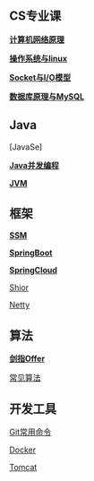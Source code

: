 ## CS专业课

**[计算机网络原理](https://github.com/ywb-create/Learn-note/blob/master/CS专业课/计算机网络原理.md)**

**[操作系统与linux](https://github.com/ywb-create/Learn-note/blob/master/CS专业课/操作系统.md)**

**[Socket与I/O模型](https://github.com/ywb-create/Learn-note/blob/master/CS专业课/Socket与IO模型.md)**

**[数据库原理与MySQL](https://github.com/ywb-create/Learn-note/blob/master/CS专业课/数据库原理与MySql.md)**

## Java

[JavaSe]

**[Java并发编程](https://github.com/ywb-create/Learn-note/blob/master/Java/Java并发编程.md)**

**[JVM](https://github.com/ywb-create/Learn-note/blob/master/Java/JVM.md)**

## 框架

**[SSM](https://github.com/ywb-create/Learn-note/blob/master/框架/SSM.md)**

**[SpringBoot](https://github.com/ywb-create/Learn-note/blob/master/框架/SpringBoot.md)**

**[SpringCloud](https://github.com/ywb-create/Learn-note/blob/master/框架/SpringCloud.md)**

[Shior](https://github.com/ywb-create/Learn-note/blob/master/框架/Shior.md)

[Netty](https://github.com/ywb-create/Learn-note/blob/master/框架/Netty.md)

## 算法

**[剑指Offer](https://github.com/ywb-create/Learn-note/blob/master/算法/剑指Offer.md)**

[常见算法](https://github.com/ywb-create/Learn-note/blob/master/算法/算法整理.md)

## 开发工具

[Git常用命令](https://github.com/ywb-create/Learn-note/blob/master/开发工具/Git.md)

[Docker](https://github.com/ywb-create/Learn-note/blob/master/开发工具/Docker.md)

[Tomcat](https://github.com/ywb-create/Learn-note/blob/master/开发工具/Tomcat.md)
